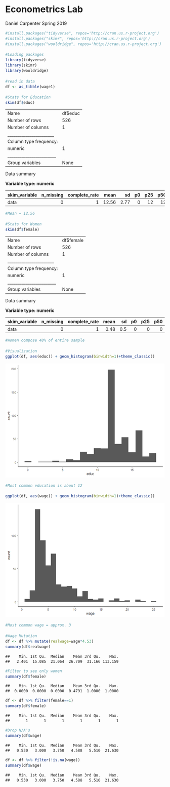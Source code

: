 Econometrics Lab
================
Daniel Carpenter
Spring 2019

``` r
#install.packages("tidyverse", repos='http://cran.us.r-project.org')
#install.packages("skimr", repos='http://cran.us.r-project.org')
#install.packages("wooldridge", repos='http://cran.us.r-project.org')

#Loading packages
library(tidyverse)
library(skimr)
library(wooldridge)

#read in data
df <- as_tibble(wage1)

#Stats for Education
skim(df$educ)
```

|                                                  |         |
|:-------------------------------------------------|:--------|
| Name                                             | df$educ |
| Number of rows                                   | 526     |
| Number of columns                                | 1       |
| \_\_\_\_\_\_\_\_\_\_\_\_\_\_\_\_\_\_\_\_\_\_\_   |         |
| Column type frequency:                           |         |
| numeric                                          | 1       |
| \_\_\_\_\_\_\_\_\_\_\_\_\_\_\_\_\_\_\_\_\_\_\_\_ |         |
| Group variables                                  | None    |

Data summary

**Variable type: numeric**

| skim_variable | n_missing | complete_rate |  mean |   sd |  p0 | p25 | p50 | p75 | p100 | hist  |
|:--------------|----------:|--------------:|------:|-----:|----:|----:|----:|----:|-----:|:------|
| data          |         0 |             1 | 12.56 | 2.77 |   0 |  12 |  12 |  14 |   18 | ▁▁▂▇▃ |

``` r
#Mean = 12.56

#Stats for Women
skim(df$female)
```

|                                                  |           |
|:-------------------------------------------------|:----------|
| Name                                             | df$female |
| Number of rows                                   | 526       |
| Number of columns                                | 1         |
| \_\_\_\_\_\_\_\_\_\_\_\_\_\_\_\_\_\_\_\_\_\_\_   |           |
| Column type frequency:                           |           |
| numeric                                          | 1         |
| \_\_\_\_\_\_\_\_\_\_\_\_\_\_\_\_\_\_\_\_\_\_\_\_ |           |
| Group variables                                  | None      |

Data summary

**Variable type: numeric**

| skim_variable | n_missing | complete_rate | mean |  sd |  p0 | p25 | p50 | p75 | p100 | hist  |
|:--------------|----------:|--------------:|-----:|----:|----:|----:|----:|----:|-----:|:------|
| data          |         0 |             1 | 0.48 | 0.5 |   0 |   0 |   0 |   1 |    1 | ▇▁▁▁▇ |

``` r
#Women compose 48% of entire sample

#Visualization
ggplot(df, aes(educ)) + geom_histogram(binwidth=1)+theme_classic()
```

![](Lab_files/figure-gfm/unnamed-chunk-1-1.png)<!-- -->

``` r
#Most common education is about 12

ggplot(df, aes(wage)) + geom_histogram(binwidth=1)+theme_classic()
```

![](Lab_files/figure-gfm/unnamed-chunk-1-2.png)<!-- -->

``` r
#Most common wage = approx. 3

#Wage Mutation
df <- df %>% mutate(realwage=wage*4.53)
summary(df$realwage)
```

    ##    Min. 1st Qu.  Median    Mean 3rd Qu.    Max. 
    ##   2.401  15.085  21.064  26.709  31.166 113.159

``` r
#Filter to see only women
summary(df$female)
```

    ##    Min. 1st Qu.  Median    Mean 3rd Qu.    Max. 
    ##  0.0000  0.0000  0.0000  0.4791  1.0000  1.0000

``` r
df <- df %>% filter(female==1)
summary(df$female)
```

    ##    Min. 1st Qu.  Median    Mean 3rd Qu.    Max. 
    ##       1       1       1       1       1       1

``` r
#Drop N/A's
summary(df$wage)
```

    ##    Min. 1st Qu.  Median    Mean 3rd Qu.    Max. 
    ##   0.530   3.000   3.750   4.588   5.510  21.630

``` r
df <- df %>% filter(!is.na(wage))
summary(df$wage)
```

    ##    Min. 1st Qu.  Median    Mean 3rd Qu.    Max. 
    ##   0.530   3.000   3.750   4.588   5.510  21.630
